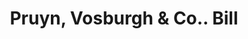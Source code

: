 ---
doi: 10.7916/D8X07K20
date_other: '1850'
date_other_textual: 1850-1859
form: printed ephemera
genre:
- Invoices
name:
- Pruyn, Vosburgh & Co.
object_in_context_url: https://biggert.cul.columbia.edu/items/view/ave_biggert_00836
subject_hierarchical_geographic:
- Albany, New York, United States
subject_name:
- Pruyn, Vosburgh & Co.
title: Pruyn, Vosburgh & Co.. Bill
sort_title: Pruyn, Vosburgh & Co.. Bill
call_number: ave_biggert_00836
coordinates:
- 42.652499999999996,-73.75722222222223
pid: ave_biggert_00836
identifiers: ave_biggert_00836
canvas_id: ldpd:396108
permalink: "/items/ave_biggert_00836/"
layout: iiif-image-page
---
